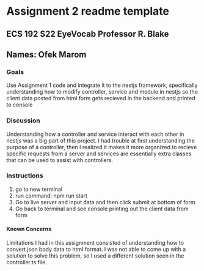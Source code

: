 #  Assignment 2 readme template
## ECS 192 S22 EyeVocab Professor R. Blake
## Names: Ofek Marom

### Goals

Use Assignment 1 code and integrate it to the nestjs framework, specifically 
understanding how to modify controller, service and module in nestjs so the client data posted from html form 
gets recieved in the backend and printed to console

### Discussion

Understanding how a controller and service interact with each other in nestjs was a big part 
of this project. I had trouble at first understanding the purpose of a controller, then I realized
it makes it more organized to recieve specific requests from a server and services are essentially extra classes 
that can be used to assist with controllers.

### Instructions

1. go to new terminal
2. run command: npm run start
3. Go to live server and input data and then click submit at bottom of form
4. Go back to terminal and see console printing out the client data from form

#### Known Concerns

Limitations I had in this assignment consisted of understanding how to convert json body data to html format. 
I was not able to come up with a solution to solve this problem, so I used a different solution seen in the controller.ts
file.
